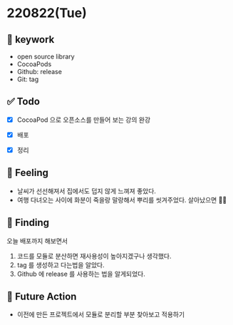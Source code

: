 # 220822(Tue)

## 🔑 keywork

- open source library
- CocoaPods
- Github: release
- Git: tag

## ✅ Todo

- [x] CocoaPod 으로 오픈소스를 만들어 보는 강의 완강
- [x] 배포
- [x] 정리


## 🤔 Feeling

- 날씨가 선선해져서 집에서도 덥지 않게 느껴져 좋았다.
- 여행 다녀오는 사이에 화분이 죽을랑 말랑해서 뿌리를 씻겨주었다. 살아났으면 🙏🏻

## 💎 Finding

오늘 배포까지 해보면서
1. 코드를 모듈로 분산하면 재사용성이 높아지겠구나 생각했다.
2. tag 를 생성하고 다는법을 알았다.
3. Github 에 release 를 사용하는 법을 알게되었다.

## 🌈 Future Action

- 이전에 만든 프로젝트에서 모듈로 분리할 부분 찾아보고 적용하기
